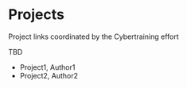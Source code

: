 # Projects

Project links coordinated by the Cybertraining effort

TBD

* Project1, Author1
* Project2, Author2
